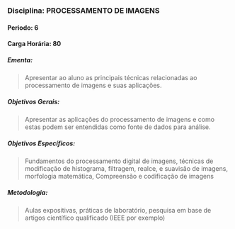 ### Disciplina: PROCESSAMENTO DE IMAGENS
#### Periodo: 6
#### Carga Horária: 80
##### Ementa:
>Apresentar ao aluno as principais técnicas relacionadas ao processamento de imagens e suas aplicações.
##### Objetivos Gerais:
>Apresentar as aplicações do processamento de imagens e como estas podem ser entendidas como fonte de dados para análise.
##### Objetivos Específicos:
>Fundamentos do processamento digital de imagens, técnicas de modificação de histograma, filtragem, realce, e suavisão de imagens, morfologia matemática, Compreensão e codificação de imagens
##### Metodologia:
>Aulas expositivas, práticas de laboratório, pesquisa em base de artigos científico qualificado (IEEE por exemplo)